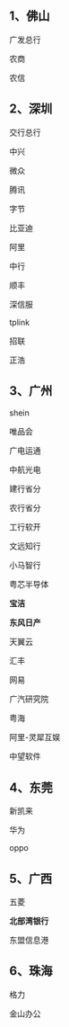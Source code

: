 ## 1、佛山

广发总行

农商

农信



## 2、深圳

交行总行

中兴

微众

腾讯

字节

比亚迪

阿里

中行

顺丰

深信服

tplink

招联

正浩

## 3、广州

shein

唯品会

广电运通

中航光电

建行省分  

农行省分

工行软开

文远知行

小马智行

粤芯半导体

**宝洁**

**东风日产**

天翼云

汇丰

网易

广汽研究院

粤海

阿里-灵犀互娱

中望软件

## 4、东莞

新凯来

华为

oppo

## 5、广西

五菱

**北部湾银行** 

东盟信息港

## 6、珠海

格力

金山办公